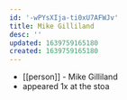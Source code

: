```yaml
---
id: '-wPYsXIja-ti0xU7AFWJv'
title: Mike Gilliland
desc: ''
updated: 1639759165180
created: 1639759165180
---
```



- [[person]] - Mike Gilliland
- appeared 1x at the stoa
